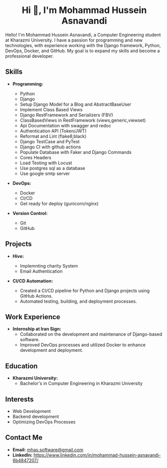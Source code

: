 <h1 align="center">Hi 👋, I'm Mohammad Hussein Asnavandi</h1>

Hello! I'm Mohammad Hussein Asnavandi, a Computer Engineering student at Kharazmi University. I have a passion for programming and new technologies, with experience working with the Django framework, Python, DevOps, Docker, and GitHub. My goal is to expand my skills and become a professional developer.

## Skills

- **Programming:**
  - Python
  - Django
  - Setup Django Model for a Blog and AbstractBaseUser
  - Implement Class Based Views
  - Django RestFramework and Serializers (FBV)
  - ClassBasedViews in RestFramework (views,generic,viewset)
  - Api Documentation with swagger and redoc
  - Authentication API (Token/JWT)
  - Reformat and Lint (flake8,black)
  - Django TestCase and PyTest
  - Django CI with github actions
  - Populate Database with Faker and Django Commands
  - Cores Headers
  - Load Testing with Locust
  - Use postgres sql as a database
  - Use google smtp server

- **DevOps:**
  - Docker
  - CI/CD
  - Get ready for deploy (gunicorn/nginx)

- **Version Control:**
  - Git
  - GitHub

## Projects

- **Hive:**
  - Implemnting charity System
  - Email Authentication


- **CI/CD Automation:**
  - Created a CI/CD pipeline for Python and Django projects using GitHub Actions.
  - Automated testing, building, and deployment processes.

## Work Experience

- **Internship at Iran Sign:**
  - Collaborated on the development and maintenance of Django-based software.
  - Improved DevOps processes and utilized Docker to enhance development and deployment.

## Education

- **Kharazmi University:**
  - Bachelor's in Computer Engineering in Kharazmi University

## Interests

- Web Development
- Backend development
- Optimizing DevOps Processes

## Contact Me

- **Email:** mhas.software@gmail.com
- **LinkedIn:** https://www.linkedin.com/in/mohammad-hussein-asnavandi-6b4847207/
